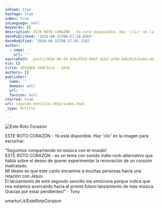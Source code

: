 ```yaml
---
inFeed: true
hasPage: true
inNav: true
inLanguage: null
keywords: []
description: ESTE ROTO CORAZÓN - Ya está disponible. Haz 'clic' en la imagen para escuchar.
datePublished: '2016-08-31T08:57:28.820Z'
dateModified: '2016-08-31T08:57:03.116Z'
author:
  - name: ''
    url: ''
sourcePath: _posts/2016-06-29-43baf020-09af-42b2-afb6-64b36157eab3.md
via: {}
title: SEGUNDO SENCILLO - 2016
authors: []
publisher:
  name: ''
  domain: null
  url: ''
  favicon: null
starred: true
url: segundo-sencillo-2016/index.html
_type: Article

---
```

![Este Roto Corazon](https://the-grid-user-content.s3-us-west-2.amazonaws.com/e4c9e539-a831-4fcd-8a17-1ad55383a2c6.jpg)

ESTE ROTO CORAZÓN - Ya está disponible. Haz 'clic' en la imagen para escuchar.

"Seguimos compartiendo mi música con el mundo!  
ESTE ROTO CORAZON - es un tema con sonido indie-rock-alternativo que habla sobre el deseo de querer experimentar la renovación de un corazón maltratado.  
Mi deseo es que este canto encamine a muchas personas hacia una relación con Jesús.  
El lanzamiento de este segundo sencillo me emociona porque indica que nos estamos acercando hacia el pronto futuro lanzamiento de mas música.  
Gracias por estar pendientes!" - Tony

smarturl.it/EsteRotoCorazon
